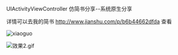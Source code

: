  UIActivityViewController
仿简书分享--系统原生分享

详情可以去我的简书 http://www.jianshu.com/p/b6b44662dfda 查看

![xiaoguo](https://github.com/wslcmk/UIActivityViewController/blob/master/%E6%95%88%E6%9E%9C1.gif)

![效果2.gif](http://upload-images.jianshu.io/upload_images/1708447-75e976664d6b63c3.gif?imageMogr2/auto-orient/strip)
